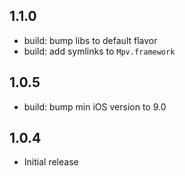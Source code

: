 ## 1.1.0

- build: bump libs to default flavor
- build: add symlinks to `Mpv.framework`

## 1.0.5

- build: bump min iOS version to 9.0

## 1.0.4

- Initial release
